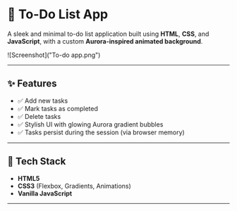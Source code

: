 # 📝 To-Do List App

A sleek and minimal to-do list application built using **HTML**, **CSS**, and **JavaScript**, with a custom **Aurora-inspired animated background**.

![Screenshot]("To-do app.png")

---

## ✨ Features

- ✅ Add new tasks
- ✅ Mark tasks as completed
- ✅ Delete tasks
- ✅ Stylish UI with glowing Aurora gradient bubbles
- ✅ Tasks persist during the session (via browser memory)

---

## 🌈 Tech Stack

- **HTML5**
- **CSS3** (Flexbox, Gradients, Animations)
- **Vanilla JavaScript**

---


